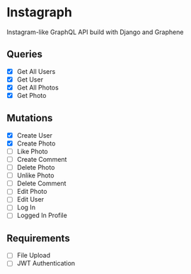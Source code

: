 # Instagraph

Instagram-like GraphQL API build with Django and Graphene

## Queries

- [x] Get All Users
- [x] Get User
- [x] Get All Photos
- [x] Get Photo

## Mutations

- [x] Create User
- [x] Create Photo
- [ ] Like Photo
- [ ] Create Comment
- [ ] Delete Photo
- [ ] Unlike Photo
- [ ] Delete Comment
- [ ] Edit Photo
- [ ] Edit User
- [ ] Log In
- [ ] Logged In Profile

## Requirements

- [ ] File Upload
- [ ] JWT Authentication
